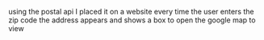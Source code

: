 using the postal api I placed it on a website every time the user enters the zip code the address appears and shows a box to open the google map to view
